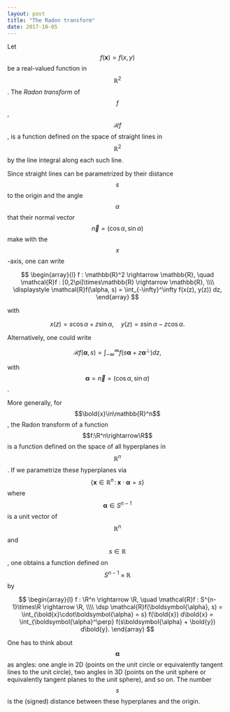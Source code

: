 ```yaml
---
layout: post
title: "The Radon transform"
date: 2017-10-05
---
```


Let $$f(\mathbf{x})=f(x,y)$$ be a real-valued function in $$\mathbb{R}^2$$.
The <i>Radon transform</i> of $$f$$, $$\mathcal{R}f$$, is a function defined on the space of straight lines in $$\mathbb{R}^2$$ by the line integral along each such line.

Since straight lines can be parametrized by their distance $$s$$ to the origin and the angle $$\alpha$$ that their normal vector $$\overrightarrow{n}=(\cos\alpha, \sin\alpha)$$ make with the $$x$$-axis, one can write 

$$
\begin{array}{l}
f : \mathbb{R}^2 \rightarrow \mathbb{R}, \quad
\mathcal{R}f : [0,2\pi]\times\mathbb{R} \rightarrow \mathbb{R}, \\\\
\displaystyle \mathcal{R}f(\alpha, s) = \int_{-\infty}^\infty f(x(z), y(z)) dz,
\end{array}
$$

with 

$$
x(z) = s\cos\alpha + z\sin\alpha, \quad y(z) = s\sin\alpha - z\cos\alpha.
$$

Alternatively, one could write 

$$
\mathcal{R}f(\boldsymbol{\alpha}, s) = \int_{-\infty}^\infty f(s\boldsymbol{\alpha} + z\boldsymbol{\alpha}^\perp)dz,
$$

with $$\boldsymbol{\alpha} = \overrightarrow{n} = (\cos\alpha, \sin\alpha)$$.

More generally, for $$\bold{x}\in\mathbb{R}^n$$, the Radon transform of a function $$f:\R^n\rightarrow\R$$ 
is a function defined on the space of all hyperplanes in $$\mathbb{R}^n$$.
If we parametrize these hyperplanes via $$\{\mathbf{x}\in\mathbb{R}^n \, : \, \mathbf{x}\cdot\boldsymbol{\alpha} = s\}$$ 
where $$\boldsymbol{\alpha}\in S^{n-1}$$ is a unit vector of $$\mathbb{R}^n$$ and $$s\in\mathbb{R}$$, one obtains a function defined on $$S^{n-1}\times\mathbb{R}$$ by

$$
\begin{array}{l}
f : \R^n \rightarrow \R, \quad
\mathcal{R}f : S^{n-1}\times\R \rightarrow \R, \\\\
\dsp \mathcal{R}f(\boldsymbol{\alpha}, s) 
= \int_{\bold{x}\cdot\boldsymbol{\alpha} = s} f(\bold{x}) d\bold{x}
= \int_{\boldsymbol{\alpha}^\perp} f(s\boldsymbol{\alpha} + \bold{y}) d\bold{y}.
\end{array}
$$

One has to think about $$\boldsymbol{\alpha}$$ as angles: one angle in 2D (points on the unit circle or equivalently
tangent lines to the unit circle), two angles in 3D (points on the unit sphere or equivalently tangent planes to the unit sphere), and so on.
The number $$s$$ is the (signed) distance between these hyperplanes and the origin.
